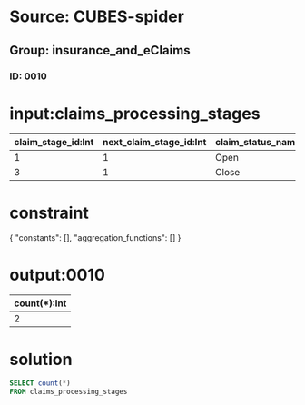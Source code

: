 # Source: CUBES-spider
## Group: insurance_and_eClaims
### ID: 0010

# input:claims_processing_stages

| claim_stage_id:Int | next_claim_stage_id:Int | claim_status_name:Str | claim_status_description:Str |
|---|---|---|---|
| 1 | 1 | Open | Open a new claim |
| 3 | 1 | Close | Close a claim |

# constraint

{
  "constants": [],
  "aggregation_functions": []
}

# output:0010

| count(*):Int |
|---|
| 2 |

# solution

```sql
SELECT count(*)
FROM claims_processing_stages
```
